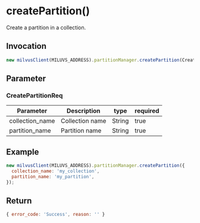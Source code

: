 # createPartition()
Create a partition in a collection.

## Invocation 
```javascript
new milvusClient(MILUVS_ADDRESS).partitionManager.createPartition(CreatePartitionReq);
```

## Parameter
### CreatePartitionReq
| Parameter       | Description     | type   | required |
| --------------- | --------------- | ------ | -------- |
| collection_name | Collection name | String | true     |
| partition_name  | Partition name  | String | true     |

## Example
```javascript
new milvusClient(MILUVS_ADDRESS).partitionManager.createPartition({
  collection_name: 'my_collection',
  partition_name: 'my_partition',
});
```

## Return
```javascript
{ error_code: 'Success', reason: '' }
```